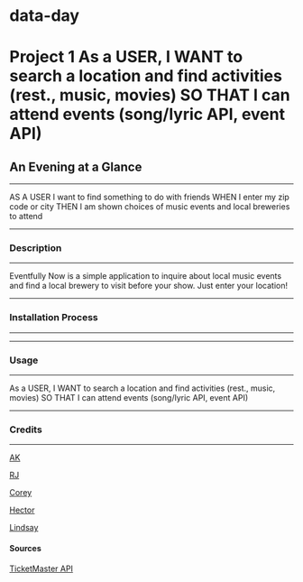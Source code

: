 # data-day

Project 1 
As a USER, I WANT to search a location and find activities (rest., music, movies) SO THAT I can attend events (song/lyric API, event API) 
=======

## An Evening at a Glance
***
AS A USER I want to find something to do with friends
WHEN I enter my zip code or city
THEN I am shown choices of music events and local breweries to attend
***
### Description
***
Eventfully Now is a simple application to inquire about local music events and find a local brewery to visit before your show. Just enter your location!
***
### Installation Process
***

***
### Usage 
***
As a USER, I WANT to search a location and find activities (rest., music, movies) SO THAT I can attend events (song/lyric API, event API) 
***

### Credits
***
[AK](https://github.com/aKingsView)

[RJ](https://github.com/Are-Jae)

[Corey](https://github.com/skidmoreco)

[Hector](https://github.com/noviceprogrammeroh)

[Lindsay](https://github.com/katsaymeow)



#### Sources

[TicketMaster API](https://developer.ticketmaster.com/products-and-docs/apis/getting-started/#rate-limit)

